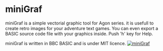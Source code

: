 # miniGraf
 
miniGraf is a simple vectorial graphic tool for Agon series.
it is usefull to create retro images for your adventure text games.
You can even export a BASIC source code file with your graphics inside.
Push 'h' key for Help.

miniGraf is written in BBC BASIC and is under MIT licence.
[![miniGraf](https://screenshot.jpg)](https://www.youtube.com/watch?v=9bjvjwZnP1s)

